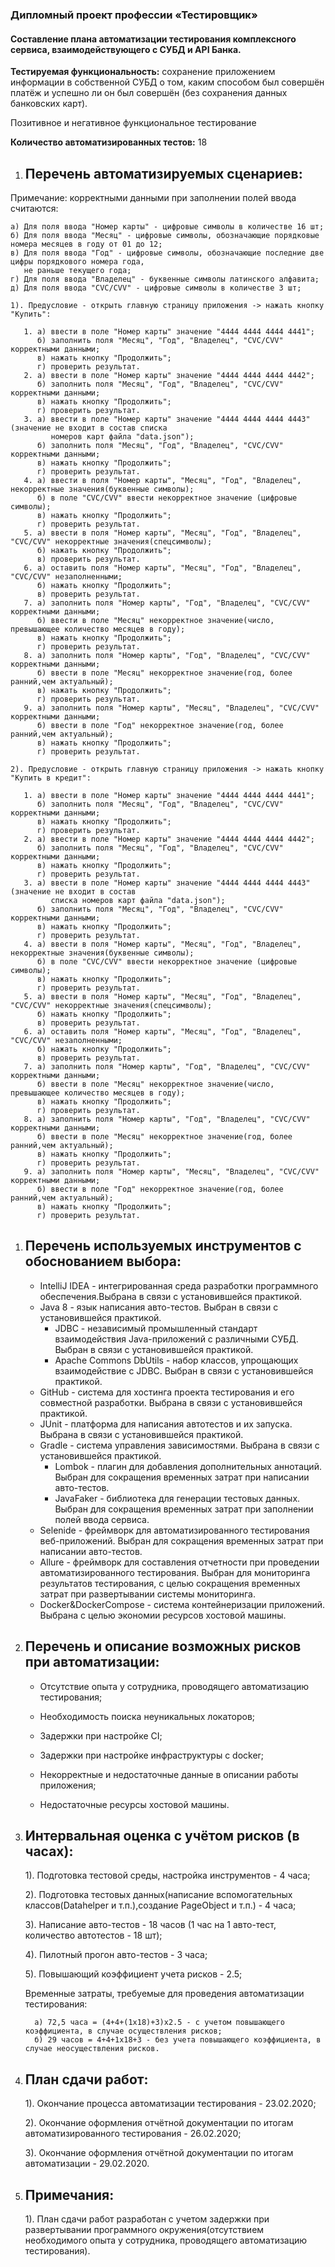 ### Дипломный проект профессии «Тестировщик»
#### Составление плана автоматизации тестирования комплексного сервиса, взаимодействующего с СУБД и API Банка.
**Тестируемая функциональность:** сохранение приложением информации в собственной СУБД о том, каким способом был совершён платёж и успешно ли он был совершён (без сохранения данных банковских карт).
                                  

Позитивное и негативное функциональное тестирование

**Количество автоматизированных тестов:** 18


1. ## Перечень автоматизируемых сценариев:
Примечание: корректными данными при заполнении полей ввода считаются:

    а) Для поля ввода "Номер карты" - цифровые символы в количестве 16 шт;
    б) Для поля ввода "Месяц" - цифровые символы, обозначающие порядковые номера месяцев в году от 01 до 12;
    в) Для поля ввода "Год" - цифровые символы, обозначающие последние две цифры порядкового номера года,
       не раньше текущего года;
    г) Для поля ввода "Владелец" - буквенные символы латинского алфавита;
    д) Для поля ввода "СVC/CVV" - цифровые символы в количестве 3 шт;
   
    1). Предусловие - открыть главную страницу приложения -> нажать кнопку "Купить":
    
	   1. а) ввести в поле "Номер карты" значение "4444 4444 4444 4441"; 
	      б) заполнить поля "Месяц", "Год", "Владелец", "СVC/CVV" корректными данными;  
	      в) нажать кнопку "Продолжить";
	      г) проверить результат.
	   2. а) ввести в поле "Номер карты" значение "4444 4444 4444 4442";
	      б) заполнить поля "Месяц", "Год", "Владелец", "СVC/CVV" корректными данными;  
	      в) нажать кнопку "Продолжить"; 
	      г) проверить результат. 
	   3. а) ввести в поле "Номер карты" значение "4444 4444 4444 4443"(значение не входит в состав списка 
	         номеров карт файла "data.json");
	      б) заполнить поля "Месяц", "Год", "Владелец", "СVC/CVV" корректными данными;  
	      в) нажать кнопку "Продолжить"; 
	      г) проверить результат.  
	   4. а) ввести в поля "Номер карты", "Месяц", "Год", "Владелец", некорректные значения(буквенные символы);
	      б) в поле "СVC/CVV" ввести некорректное значение (цифровые символы); 
	      в) нажать кнопку "Продолжить"; 
	      г) проверить результат.
	   5. а) ввести в поля "Номер карты", "Месяц", "Год", "Владелец", "СVC/CVV" некорректные значения(спецсимволы); 
	      б) нажать кнопку "Продолжить"; 
	      в) проверить результат. 
	   6. а) оставить поля "Номер карты", "Месяц", "Год", "Владелец", "СVC/CVV" незаполненными;
	      б) нажать кнопку "Продолжить"; 
	      в) проверить результат.
	   7. а) заполнить поля "Номер карты", "Год", "Владелец", "СVC/CVV" корректными данными;
	      б) ввести в поле "Месяц" некорректное значение(число, превышающее количество месяцев в году); 
	      в) нажать кнопку "Продолжить"; 
	      г) проверить результат.
	   8. а) заполнить поля "Номер карты", "Год", "Владелец", "СVC/CVV" корректными данными;
	      б) ввести в поле "Месяц" некорректное значение(год, более ранний,чем актуальный); 
	      в) нажать кнопку "Продолжить"; 
	      г) проверить результат.  
	   9. а) заполнить поля "Номер карты", "Месяц", "Владелец", "СVC/CVV" корректными данными;
	      б) ввести в поле "Год" некорректное значение(год, более ранний,чем актуальный);  
	      в) нажать кнопку "Продолжить";
	      г) проверить результат. 
		  
	2). Предусловие - открыть главную страницу приложения -> нажать кнопку "Купить в кредит":
  
	   1. а) ввести в поле "Номер карты" значение "4444 4444 4444 4441";
	      б) заполнить поля "Месяц", "Год", "Владелец", "СVC/CVV" корректными данными;  
	      в) нажать кнопку "Продолжить"; 
	      г) проверить результат.
	   2. а) ввести в поле "Номер карты" значение "4444 4444 4444 4442";
	      б) заполнить поля "Месяц", "Год", "Владелец", "СVC/CVV" корректными данными; 
	      в) нажать кнопку "Продолжить";
	      г) проверить результат.  
	   3. а) ввести в поле "Номер карты" значение "4444 4444 4444 4443"(значение не входит в состав 
	         списка номеров карт файла "data.json");
	      б) заполнить поля "Месяц", "Год", "Владелец", "СVC/CVV" корректными данными;
	      в) нажать кнопку "Продолжить";
	      г) проверить результат.  
	   4. а) ввести в поля "Номер карты", "Месяц", "Год", "Владелец", некорректные значения(буквенные символы); 
	      б) в поле "СVC/CVV" ввести некорректное значение (цифровые символы);  
	      в) нажать кнопку "Продолжить"; 
	      г) проверить результат.
	   5. а) ввести в поля "Номер карты", "Месяц", "Год", "Владелец", "СVC/CVV" некорректные значения(спецсимволы); 
	      б) нажать кнопку "Продолжить"; 
	      в) проверить результат. 
	   6. а) оставить поля "Номер карты", "Месяц", "Год", "Владелец", "СVC/CVV" незаполненными; 
	      б) нажать кнопку "Продолжить"; 
	      в) проверить результат.
	   7. а) заполнить поля "Номер карты", "Год", "Владелец", "СVC/CVV" корректными данными;
	      б) ввести в поле "Месяц" некорректное значение(число, превышающее количество месяцев в году); 
	      в) нажать кнопку "Продолжить"; 
	      г) проверить результат.
	   8. а) заполнить поля "Номер карты", "Год", "Владелец", "СVC/CVV" корректными данными;
	      б) ввести в поле "Месяц" некорректное значение(год, более ранний,чем актуальный);  
	      в) нажать кнопку "Продолжить"; 
	      г) проверить результат.  
	   9. а) заполнить поля "Номер карты", "Месяц", "Владелец", "СVC/CVV" корректными данными;
	      б) ввести в поле "Год" некорректное значение(год, более ранний,чем актуальный);  
	      в) нажать кнопку "Продолжить"; 
	      г) проверить результат.	  
	
1. ## Перечень используемых инструментов с обоснованием выбора:
   * IntelliJ IDEA -  интегрированная среда разработки программного обеспечения.Выбрана в связи с установившейся практикой.
   * Java 8 - язык написания авто-тестов. Выбран в связи с установившейся практикой.
       * JDBC - независимый промышленный стандарт взаимодействия Java-приложений с различными СУБД. Выбран в связи с установившейся практикой.
	   * Apache Commons DbUtils - набор классов, упрощающих взаимодействие с JDBC. Выбран в связи с установившейся практикой.
   * GitHub - система для хостинга проекта тестирования и его совместной разработки. Выбрана в связи с установившейся практикой.
   * JUnit - платформа для написания автотестов и их запуска. Выбрана в связи с установившейся практикой. 
   * Gradle - система управления зависимостями. Выбрана в связи с установившейся практикой.
       * Lombok - плагин для добавления дополнительных аннотаций. Выбран для сокращения временных затрат при написании авто-тестов.
	   * JavaFaker - библиотека для генерации тестовых данных. Выбран для сокращения временных затрат при заполнении полей ввода сервиса.
   * Selenide - фреймворк для автоматизированного тестирования веб-приложений.  Выбран для сокращения временных затрат при написании авто-тестов.
   * Allure - фреймворк для составления отчетности при проведении автоматизированного тестирования. Выбран для мониторинга результатов тестирования, 
     с целью сокращения временных затрат при развертывании системы мониторинга.
   * Docker&DockerCompose - система контейнеризации приложений. Выбрана с целью экономии ресурсов хостовой машины.
        

1. ## Перечень и описание возможных рисков при автоматизации:

    * Отсутствие опыта у сотрудника, проводящего автоматизацию тестирования;
   
	 * Необходимость поиска неуникальных локаторов;
   
	 * Задержки при настройке CI;
   
	 * Задержки при настройке инфраструктуры с docker;
   
	 * Некорректные и недостаточные данные в описании работы приложения;
   
	 * Недостаточные ресурсы хостовой машины.

1. ## Интервальная оценка с учётом рисков (в часах):
    1). Подготовка тестовой среды, настройка инструментов - 4 часа;
    
    2). Подготовка тестовых данных(написание вспомогательных классов(Datahelper и т.п.),создание PageObject и т.п.) - 4 часа;
    
	  3). Написание авто-тестов - 18 часов (1 час на 1 авто-тест, количество автотестов - 18 шт);
    
	  4). Пилотный прогон авто-тестов - 3 часа;
    
	  5). Повышающий коэффициент учета рисков - 2.5;
	  
	  Временные затраты, требуемые для проведения автоматизации тестирования:
	  
	     а) 72,5 часа = (4+4+(1х18)+3)х2.5 - с учетом повышающего коэффициента, в случае осуществления рисков;
	     б) 29 часов = 4+4+1х18+3 - без учета повышающего коэффициента, в случае неосуществления рисков. 
	  
1. ## План сдачи работ:
	  1). Окончание процесса автоматизации тестирования - 23.02.2020;
    
	  2). Окончание оформления отчётной документации по итогам автоматизированного тестирования - 26.02.2020;
    
	  3). Окончание оформления отчётной документации по итогам автоматизации - 29.02.2020.
	  
1. ## Примечания:
    1). План сдачи работ разработан с учетом задержки при развертывании программного окружения(отсутствием необходимого опыта у сотрудника, проводящего автоматизацию тестирования). 
